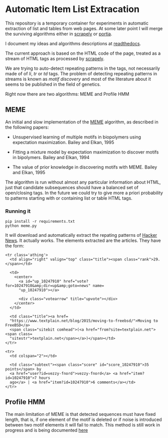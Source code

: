 # Automatic Item List Extracation

This repository is a temporary container for experiments in automatic extraction of list and tables from web pages.
At some later point I will merge the surviving algorithms either in [scrapely](https://github.com/scrapy/scrapely) 
or [portia](https://github.com/scrapinghub/portia).

I document my ideas and algorithms descriptions at [readthedocs](http://aile.readthedocs.org/en/latest/).

The current approach is based on the HTML code of the page, treated as a stream of HTML tags as processed by 
[scrapely](https://github.com/scrapy/scrapely). 

We are trying to auto-detect repeating patterns in the tags, not necessarily made of of *li*, *tr* or *td* tags.
The problem of detecting repeating patterns in streams is known as *motif discovery* and most of the literature about it seems
to be published in the field of genetics.

Right now there are two algorithms: MEME and Profile HMM

## MEME
An initial and slow implementation of the [MEME](http://meme-suite.org/) algorithm, as described in the
following papers:

- Unsupervised learning of multiple motifs in biopolymers using
  expectation maximization.
  Bailey and Elkan, 1995

- Fitting a mixture model by expectation maximization to discover
  motifs in bipolymers.
  Bailey and Elkan, 1994

- The value of prior knowledge in discovering motifs with MEME.
  Bailey and Elkan, 1995

The algorithm is run without almost any particular information about HTML, just that candidate subsequences should have a 
balanced set of open/closing tags. In the future we could try to give more a priori probability to patterns starting with or containing list or table HTML tags.

### Running it
    pip install -r requirements.txt
    python meme.py
    
It will download and automatically extract the repating patterns of [Hacker News](https://news.ycombinator.com/). It actually works. The elements extracted are the articles. They have the form:

    <tr class='athing'>
      <td align="right" valign="top" class="title"><span class="rank">29.</span></td>

      <td>
        <center>
          <a id="up_10247910" href="vote?for=10247910&amp;dir=up&amp;goto=news" name=
          "up_10247910"></a>

          <div class="votearrow" title="upvote"></div>
        </center>
      </td>

      <td class="title"><a href=
      "https://www.textplain.net/blog/2015/moving-to-freebsd/">Moving to FreeBSD</a>
      <span class="sitebit comhead">(<a href="from?site=textplain.net"><span class=
      "sitestr">textplain.net</span></a>)</span></td>
    </tr>

    <tr>
      <td colspan="2"></td>

      <td class="subtext"><span class="score" id="score_10247910">35 points</span> by
      <a href="user?id=vezzy-fnord">vezzy-fnord</a> <a href="item?id=10247910">7 hours
      ago</a> | <a href="item?id=10247910">6 comments</a></td>
    </tr>

## Profile HMM
The main limitation of MEME is that detected sequences must have fixed length, that is, if one element of the motif is deleted or if noise is introduced between two motif elements it will fail to match.
This method is still work in progress and is being documented [here](http://aile.readthedocs.org/en/latest/notes.html)
